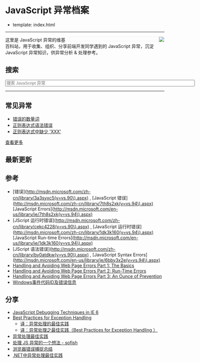 # JavaScript 异常档案

- template: index.html

----
<div style="width:300px;float:right;border:1px solid #eee;">
  <img src="./images/exception.jpg" align="right" style="float:right;margin:0 0 -3px;" />
</div>

这里是 JavaScript 异常的维基百科站，用于收集、组织、分享前端开发同学遇到的
JavaScript 异常，沉淀 JavaScript 异常知识，供异常分析 & 处理参考。

## 搜索

<div class="search">
  <input type="text" class="search" placeholder="搜索 JavaScript 异常"
    value="" id="key" name="key" style="width:600px;" />
</div>

----

## 常见异常

* [错误的数量词](wiki/unexpected-quantifier.md)
* [正则表达式语法错误](wiki/regular-expression-syntax-error.md)
* [正则表达式中缺少 'XXX'](wiki/expected-xxx-in-regular-expression.md)

[查看更多](wiki/index.md)

## 最新更新

## 参考

* [错误](http://msdn.microsoft.com/zh-cn/library/3a3syxc5(v=vs.90\).aspx) ,
    [JavaScript 错误](http://msdn.microsoft.com/zh-cn/library/7th8s2xk(v=vs.94\).aspx)
    [JavaScript Errors](http://msdn.microsoft.com/en-us/library/ie/7th8s2xk(v=vs.94\).aspx)
* [JScript 运行时错误](http://msdn.microsoft.com/zh-cn/library/cekc4228(v=vs.90\).aspx) ,
    [JavaScript 运行时错误](http://msdn.microsoft.com/zh-cn/library/1dk3k160(v=vs.94\).aspx)
    [JavaScript Run-time Errors](http://msdn.microsoft.com/en-us/library/ie/1dk3k160(v=vs.94\).aspx)
* [JScript 语法错误](http://msdn.microsoft.com/zh-cn/library/by0atdkw(v=vs.90\).aspx) ,
    [JavaScript Syntax Errors](http://msdn.microsoft.com/en-us/library/ie/6bby3x2e(v=vs.94\).aspx)
* [Handling and Avoiding Web Page Errors Part 1: The Basics](http://msdn.microsoft.com/en-us/library/ms976140.aspx)
* [Handling and Avoiding Web Page Errors Part 2: Run-Time Errors](http://msdn.microsoft.com/en-us/library/ms976144.aspx)
* [Handling and Avoiding Web Page Errors Part 3: An Ounce of Prevention](http://msdn.microsoft.com/en-us/library/ms976146.aspx)
* [Windows事件代码ID及错误信息](wiki/windows-event-code-id-and-error-message.md)


## 分享

* [JavaScript Debugging Techniques in IE 6](http://sixrevisions.com/javascript/javascript-debugging-techniques-in-ie-6/)
* [Best Practices for Exception Handling](http://www.onjava.com/pub/a/onjava/2003/11/19/exceptions.html)
    * [译：异常处理的最佳实践](http://itindex.net/detail/37579-%E5%BC%82%E5%B8%B8%E5%A4%84%E7%90%86-%E6%9C%80%E4%BD%B3%E5%AE%9E%E8%B7%B5)
    * [译：异常处理之最佳实践（Best Practices for Exception Handling ）](http://blog.csdn.net/kesay/article/details/5393778)
* [异常处理最佳实践](http://www.juvenxu.com/2011/03/30/exception-handling-best-practices/)
* [处理 JS 异常的一个想法 - sofish](http://sofish.de/2144)
* [浏览器错误捕捉总结](https://gist.github.com/neekey/4371159)
* [.NET中异常处理最佳实践](http://developer.51cto.com/art/200611/34741.htm)

